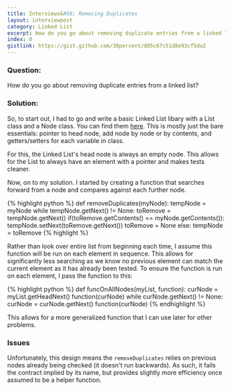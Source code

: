 ```yaml
---
title: Interviews&#58; Removing Duplicates
layout: interviewpost
category: Linked List
excerpt: How do you go about removing duplicate entries from a linked list?
index: 0
gistlink: https://gist.github.com/30percent/d85c67c51d8e93cf5da2
---
```


### Question:

How do you go about removing duplicate entries from a linked list?

### Solution:

So, to start out, I had to go and write a basic Linked List libary with a List class and a Node class. You can find them [here](https://gist.github.com/30percent/d6679ccecf7a04f9e67e). This is mostly just the bare essentials: pointer to head node, add node by node or by contents, and getters/setters for each variable in class.

For this, the Linked List's head node is always an empty node. This allows for the List to always have an element with a pointer and makes tests cleaner.

Now, on to my solution. I started by creating a function that searches forward from a node and compares against each further node.

{% highlight python %}
def removeDuplicates(myNode):
    tempNode = myNode
    while tempNode.getNext() != None:
        toRemove = tempNode.getNext()
        if(toRemove.getContents() == myNode.getContents()):
            tempNode.setNext(toRemove.getNext())
            toRemove = None
        else:
            tempNode = toRemove
{% highlight %}

Rather than look over entire list from beginning each time, I assume this function will be run on each element in sequence. This allows for significantly less searching as we know no previous element can match the current element as it has already been tested. To ensure the function is run on each element, I pass the function to this:

{% highlight python %}
def funcOnAllNodes(myList, function):
    curNode = myList.getHeadNext()
    function(curNode)
    while curNode.getNext() != None:
        curNode = curNode.getNext()
        function(curNode)
{% endhighlight %}

This allows for a more generalized function that I can use later for other problems.


### Issues

Unfortunately, this design means the <code>removeDuplicates</code> relies on previous nodes already being checked (it doesn't run backwards). As such, it fails the contract implied by its name, but provides slightly more efficiency once assumed to be a helper function.